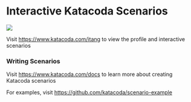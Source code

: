 # Interactive Katacoda Scenarios

[![](http://shields.katacoda.com/katacoda/itang/count.svg)](https://www.katacoda.com/itang "Get your profile on Katacoda.com")

Visit https://www.katacoda.com/itang to view the profile and interactive scenarios

### Writing Scenarios
Visit https://www.katacoda.com/docs to learn more about creating Katacoda scenarios

For examples, visit https://github.com/katacoda/scenario-example
